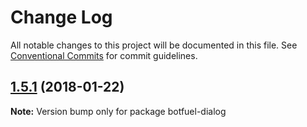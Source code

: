# Change Log

All notable changes to this project will be documented in this file.
See [Conventional Commits](https://conventionalcommits.org) for commit guidelines.

<a name="1.5.1"></a>
## [1.5.1](https://github.com/Botfuel/botfuel-dialog/compare/v1.5.0...v1.5.1) (2018-01-22)




**Note:** Version bump only for package botfuel-dialog
